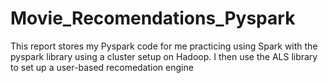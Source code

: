 # Movie_Recomendations_Pyspark
This report stores my Pyspark code for me practicing using Spark with the pyspark library using a cluster setup on Hadoop.  I then use the ALS library to set up a user-based recomedation engine
